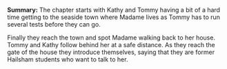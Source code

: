 **Summary:**
The chapter starts with Kathy and Tommy having a bit of a hard time getting to the seaside town where Madame lives as Tommy has to run several tests before they can go.

Finally they reach the town and spot Madame walking back to her house. Tommy and Kathy follow behind her at a safe distance.
As they reach the gate of the house they introduce themselves, saying that they are former Hailsham students who want to talk to her.